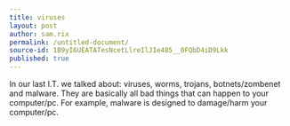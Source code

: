 ```yaml
---
title: viruses
layout: post
author: sam.rix
permalink: /untitled-document/
source-id: 1B9yI6UEATATesNcetLlreIlJIe485__0FQbD4iD9Lkk
published: true
---
```

In our last I.T. we talked about: viruses, worms, trojans, botnets/zombenet and malware. They are basically all bad things that can happen to your computer/pc. For example, malware is designed to damage/harm your computer/pc.

